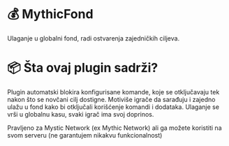 # 💰 MythicFond
Ulaganje u globalni fond, radi ostvarenja zajedničkih ciljeva.

# 📦 Šta ovaj plugin sadrži?
Plugin automatski blokira konfigurisane komande, koje se otključavaju tek nakon što se novčani cilj dostigne.
Motiviše igrače da sarađuju i zajedno ulažu u fond kako bi otključali korišćenje komandi i dodataka.
Ulaganje se vrši u globalnu kasu, svaki igrač ima svoj doprinos.

Pravljeno za Mystic Network (ex Mythic Network) ali ga možete koristiti na svom serveru (ne garantujem nikakvu funkcionalnost)
